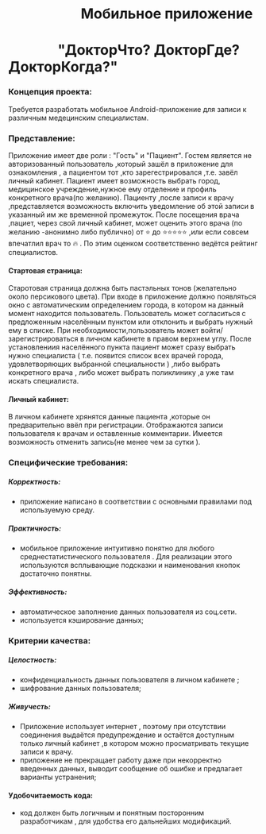 #  &nbsp; &nbsp; &nbsp; &nbsp; &nbsp; &nbsp; &nbsp; &nbsp; &nbsp; &nbsp;&nbsp;&nbsp; Мобильное приложение
# &nbsp; &nbsp; &nbsp; &nbsp; &nbsp; &nbsp;&nbsp; &nbsp; "ДокторЧто? ДокторГде? ДокторКогда?"

### Концепция проекта:

Требуется разработать мобильное Android-приложение для записи к различным медецинским специалистам.

### Представление:
Приложение имеет две роли : "Гость" и "Пациент". Гостем является не авторизованный  пользователь ,который зашёл в приложение для ознакомления , а пациентом тот ,кто зарегестрировался ,т.е. завёл личный кабинет. Пациент имеет возможность выбрать город, медицинское учреждение,нужное ему отделение и профиль конкретного врача(по желанию). 
Пациенту ,после записи к врачу ,представляется возможность включить уведомление об этой записи в указанный им же временной промежуток.
После посещения врача ,пациет, через свой личный кабинет, может оценить этого врача (по желанию -анонимно либо публично) от  :star:  до :star::star::star::star::star: ,или если совсем впечатлил врач то  :fire:  . По этим оценком соответственно ведётся рейтинг специалистов.

#### Стартовая страница:
Старотовая страница должна быть пастэльных тонов (желательно около персикового цвета).
При входе в приложение должно появляться окно с автоматическим определением города, в котором на данный момент находится пользователь. Пользователь может согласиться с предложенным населённым пунктом или отклонить и выбрать нужный ему в списке. 
При необходимости,пользователь может войти/зарегистрироваться в личном кабинете в правом верхнем углу. 
После установлениия населённого пункта пациент может сразу выбрать нужно специалиста ( т.е. появится список всех врачей города, удовлетворяющих выбранной специальности )  ,либо выбрать конкретного врача , либо может выбрать поликлинику ,а уже там искать специалиста. 


#### Личный кабинет:
 В личном кабинете хрянятся данные пациента ,которые он предварительно ввёл при регистрации. 
Отображаются записи пользователя к врачам и оставленные комментарии. 
Имеется возможность отменить запись(не менее чем за сутки ).


### Специфические требования:
##### Корректность:
* приложение написано в соответствии с основными правилами под используемую среду.

##### Практичность:
* мобильное приложение интуитивно понятно для любого среднестатистического пользователя . Для реализации этого используются всплывающие подсказки и наименования кнопок достаточно понятны. 

##### Эффективность:
* автоматическое заполнение данных пользователя из соц.сети.
*  используется кэширование данных;

### Критерии качества:

##### Целостность: 
* конфиденциальность данных пользователя в личном кабинете ;
* шифрование данных пользователя;

##### Живучесть:
* Приложение использует интернет , поэтому при отсутствии соединения выдаётся предупреждение и остаётся доступным только личный кабинет ,в котором можно просматривать текущие записи к врачу.
* приложение не прекращает работу даже при некорректно введенных данных, выводит  сообщение об ошибке и предлагает варианты устранения;

#### Удобочитаемость кода:
* код должен быть логичным и понятным посторонним разработчикам , для удобства его дальнейших модификаций. 

